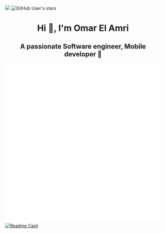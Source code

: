 ![](https://komarev.com/ghpvc/?username=omaarelamri&color=brightgreen&style=plastic)
<img alt="GitHub User's stars" src="https://img.shields.io/github/stars/OMAARELAMRI?style=social">
<h1 align="center">Hi 👋, I'm Omar El Amri</h1>
<h2 align="center">A passionate Software engineer, Mobile developer 📱</h2> 

![Metrics](/github-metrics.svg) 
[![Readme Card](https://github-readme-stats.vercel.app/api/pin/?username=omaarelamri&repo=blasa.v2)](https://github.com/OmaarElAmri/Blasa.v2)
<br>



